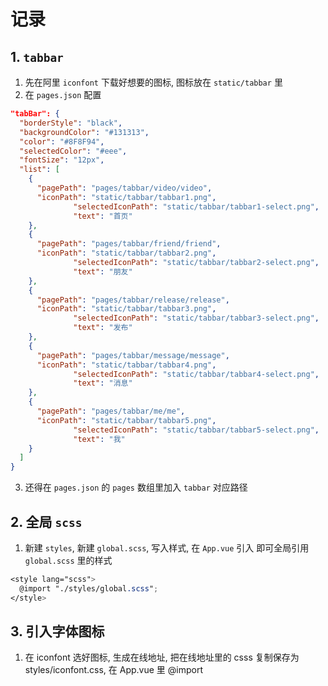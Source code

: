 # 记录
## 1. ```tabbar```
1. 先在阿里 ```iconfont``` 下载好想要的图标, 图标放在 ```static/tabbar``` 里
2. 在 ```pages.json``` 配置
  ```json
  "tabBar": {
    "borderStyle": "black",
    "backgroundColor": "#131313",
    "color": "#8F8F94",
    "selectedColor": "#eee",
    "fontSize": "12px",
    "list": [
      {
        "pagePath": "pages/tabbar/video/video",
        "iconPath": "static/tabbar/tabbar1.png",
				"selectedIconPath": "static/tabbar/tabbar1-select.png",
				"text": "首页"
      },
      {
        "pagePath": "pages/tabbar/friend/friend",
        "iconPath": "static/tabbar/tabbar2.png",
				"selectedIconPath": "static/tabbar/tabbar2-select.png",
				"text": "朋友"
      },
      {
        "pagePath": "pages/tabbar/release/release",
        "iconPath": "static/tabbar/tabbar3.png",
				"selectedIconPath": "static/tabbar/tabbar3-select.png",
				"text": "发布"
      },
      {
        "pagePath": "pages/tabbar/message/message",
        "iconPath": "static/tabbar/tabbar4.png",
				"selectedIconPath": "static/tabbar/tabbar4-select.png",
				"text": "消息"
      },
      {
        "pagePath": "pages/tabbar/me/me",
        "iconPath": "static/tabbar/tabbar5.png",
				"selectedIconPath": "static/tabbar/tabbar5-select.png",
				"text": "我"
      }
    ]
  }
  ```
3. 还得在 ```pages.json``` 的 ```pages``` 数组里加入 ```tabbar``` 对应路径

## 2. 全局 ```scss```
1. 新建 ```styles```, 新建 ```global.scss```, 写入样式, 在 ```App.vue``` 引入 即可全局引用 ```global.scss``` 里的样式
  ```scss
  <style lang="scss">
    @import "./styles/global.scss";
  </style>
  ```

## 3. 引入字体图标
1. 在 iconfont 选好图标, 生成在线地址, 把在线地址里的 csss 复制保存为 styles/iconfont.css, 在 App.vue 里 @import







  




